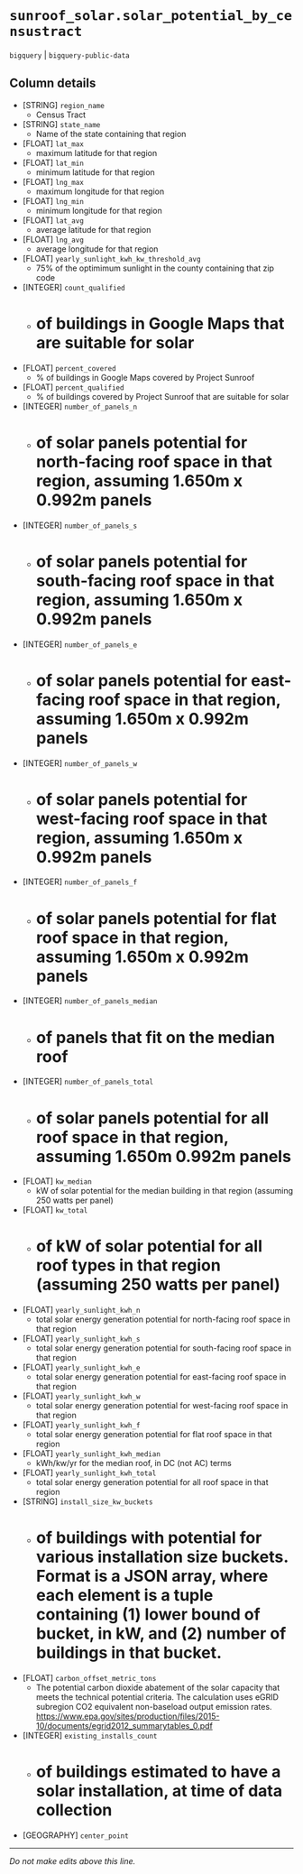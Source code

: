 # `sunroof_solar.solar_potential_by_censustract`
`bigquery` | `bigquery-public-data`

## Column details
* [STRING]    `region_name`
  - Census Tract
* [STRING]    `state_name`
  - Name of the state containing that region
* [FLOAT]     `lat_max`
  - maximum latitude for that region
* [FLOAT]     `lat_min`
  - minimum latitude for that region
* [FLOAT]     `lng_max`
  - maximum longitude for that region
* [FLOAT]     `lng_min`
  - minimum longitude for that region
* [FLOAT]     `lat_avg`
  - average latitude for that region
* [FLOAT]     `lng_avg`
  - average longitude for that region
* [FLOAT]     `yearly_sunlight_kwh_kw_threshold_avg`
  - 75% of the optimimum sunlight in the county containing that zip code
* [INTEGER]   `count_qualified`
  - # of buildings in Google Maps that are suitable for solar
* [FLOAT]     `percent_covered`
  - % of buildings in Google Maps covered by Project Sunroof
* [FLOAT]     `percent_qualified`
  - % of buildings covered by Project Sunroof that are suitable for solar
* [INTEGER]   `number_of_panels_n`
  - # of solar panels potential for north-facing roof space in that region, assuming 1.650m x 0.992m panels
* [INTEGER]   `number_of_panels_s`
  - # of solar panels potential for south-facing roof space in that region, assuming 1.650m x 0.992m panels
* [INTEGER]   `number_of_panels_e`
  - # of solar panels potential for east-facing roof space in that region, assuming 1.650m x 0.992m panels
* [INTEGER]   `number_of_panels_w`
  - # of solar panels potential for west-facing roof space in that region, assuming 1.650m x 0.992m panels
* [INTEGER]   `number_of_panels_f`
  - # of solar panels potential for flat roof space in that region, assuming 1.650m x 0.992m panels
* [INTEGER]   `number_of_panels_median`
  - # of panels that fit on the median roof
* [INTEGER]   `number_of_panels_total`
  - # of solar panels potential for all roof space in that region, assuming 1.650m 0.992m panels
* [FLOAT]     `kw_median`
  - kW of solar potential for the median building in that region (assuming 250 watts per panel)
* [FLOAT]     `kw_total`
  - # of kW of solar potential for all roof types in that region (assuming 250 watts per panel)
* [FLOAT]     `yearly_sunlight_kwh_n`
  - total solar energy generation potential for north-facing roof space in that region
* [FLOAT]     `yearly_sunlight_kwh_s`
  - total solar energy generation potential for south-facing roof space in that region
* [FLOAT]     `yearly_sunlight_kwh_e`
  - total solar energy generation potential for east-facing roof space in that region
* [FLOAT]     `yearly_sunlight_kwh_w`
  - total solar energy generation potential for west-facing roof space in that region
* [FLOAT]     `yearly_sunlight_kwh_f`
  - total solar energy generation potential for flat roof space in that region
* [FLOAT]     `yearly_sunlight_kwh_median`
  - kWh/kw/yr for the median roof, in DC (not AC) terms
* [FLOAT]     `yearly_sunlight_kwh_total`
  - total solar energy generation potential for all roof space in that region
* [STRING]    `install_size_kw_buckets`
  - # of buildings with potential for various installation size buckets. Format is a JSON array, where each element is a tuple containing (1) lower bound of bucket, in kW, and (2) number of buildings in that bucket.
* [FLOAT]     `carbon_offset_metric_tons`
  - The potential carbon dioxide abatement of the solar capacity that meets the technical potential criteria. The calculation uses eGRID subregion CO2 equivalent non-baseload output emission rates. https://www.epa.gov/sites/production/files/2015-10/documents/egrid2012_summarytables_0.pdf
* [INTEGER]   `existing_installs_count`
  - # of buildings estimated to have a solar installation, at time of data collection
* [GEOGRAPHY] `center_point`

-------------------------------------------------------------------------------
*Do not make edits above this line.*
